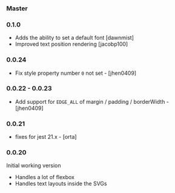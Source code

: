 ### Master

### 0.1.0

* Adds the ability to set a default font [dawnmist]
* Improved text position rendering [jacobp100]

### 0.0.24

* Fix style property number `0` not set - [jhen0409]

### 0.0.22 - 0.0.23

* Add support for `EDGE_ALL` of margin / padding / borderWidth  - [jhen0409]

### 0.0.21

* fixes for jest 21.x - [orta]

### 0.0.20 

Initial working version

  - Handles a lot of flexbox
  - Handles text layouts inside the SVGs
